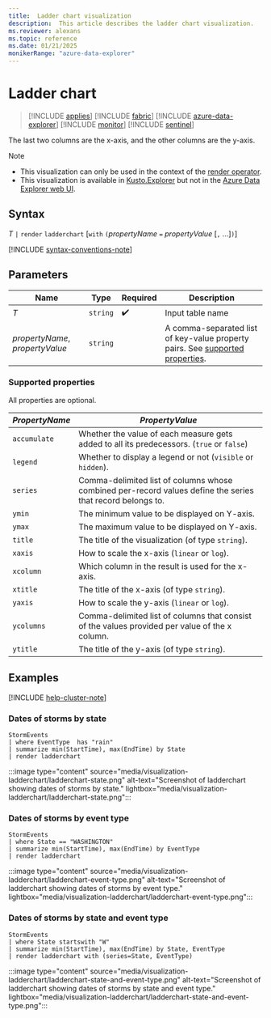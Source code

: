 ```yaml
---
title:  Ladder chart visualization
description:  This article describes the ladder chart visualization.
ms.reviewer: alexans
ms.topic: reference
ms.date: 01/21/2025
monikerRange: "azure-data-explorer"
---
```

# Ladder chart

> [!INCLUDE [applies](../includes/applies-to-version/applies.md)] [!INCLUDE [fabric](../includes/applies-to-version/fabric.md)] [!INCLUDE [azure-data-explorer](../includes/applies-to-version/azure-data-explorer.md)] [!INCLUDE [monitor](../includes/applies-to-version/monitor.md)] [!INCLUDE [sentinel](../includes/applies-to-version/sentinel.md)]

The last two columns are the x-axis, and the other columns are the y-axis.

> [!NOTE]
> * This visualization can only be used in the context of the [render operator](render-operator.md).
> * This visualization is available in [Kusto.Explorer](/azure/data-explorer/data-explorer-overview) but not in the [Azure Data Explorer web UI](/azure/data-explorer/web-ui-query-overview).

## Syntax

*T* `|` `render` `ladderchart` [`with` `(`*propertyName* `=` *propertyValue* [`,` ...]`)`]

[!INCLUDE [syntax-conventions-note](../includes/syntax-conventions-note.md)]

## Parameters

| Name | Type | Required | Description |
| -- | -- | -- | -- |
| *T* | `string` |  :heavy_check_mark: | Input table name|
| *propertyName*, *propertyValue* | `string` | | A comma-separated list of key-value property pairs. See [supported properties](#supported-properties).|

### Supported properties

All properties are optional.

|*PropertyName*|*PropertyValue*                                                                   |
|--------------|----------------------------------------------------------------------------------|
|`accumulate`  |Whether the value of each measure gets added to all its predecessors. (`true` or `false`)|
|`legend`      |Whether to display a legend or not (`visible` or `hidden`).                       |
|`series`      |Comma-delimited list of columns whose combined per-record values define the series that record belongs to.|
|`ymin`        |The minimum value to be displayed on Y-axis.                                      |
|`ymax`        |The maximum value to be displayed on Y-axis.                                      |
|`title`       |The title of the visualization (of type `string`).                                |
|`xaxis`       |How to scale the x-axis (`linear` or `log`).                                      |
|`xcolumn`     |Which column in the result is used for the x-axis.                                |
|`xtitle`      |The title of the x-axis (of type `string`).                                       |
|`yaxis`       |How to scale the y-axis (`linear` or `log`).                                      |
|`ycolumns`    |Comma-delimited list of columns that consist of the values provided per value of the x column.|
|`ytitle`      |The title of the y-axis (of type `string`).                                       |

## Examples

[!INCLUDE [help-cluster-note](../includes/help-cluster-note.md)]

### Dates of storms by state

```kusto
StormEvents
| where EventType  has "rain"
| summarize min(StartTime), max(EndTime) by State
| render ladderchart
```

:::image type="content" source="media/visualization-ladderchart/ladderchart-state.png" alt-text="Screenshot of ladderchart showing dates of storms by state." lightbox="media/visualization-ladderchart/ladderchart-state.png":::

### Dates of storms by event type

```kusto
StormEvents
| where State == "WASHINGTON"
| summarize min(StartTime), max(EndTime) by EventType
| render ladderchart
```

:::image type="content" source="media/visualization-ladderchart/ladderchart-event-type.png" alt-text="Screenshot of ladderchart showing dates of storms by event type." lightbox="media/visualization-ladderchart/ladderchart-event-type.png":::

### Dates of storms by state and event type

```kusto
StormEvents
| where State startswith "W"
| summarize min(StartTime), max(EndTime) by State, EventType
| render ladderchart with (series=State, EventType)
```

:::image type="content" source="media/visualization-ladderchart/ladderchart-state-and-event-type.png" alt-text="Screenshot of ladderchart showing dates of storms by state and event type." lightbox="media/visualization-ladderchart/ladderchart-state-and-event-type.png":::
